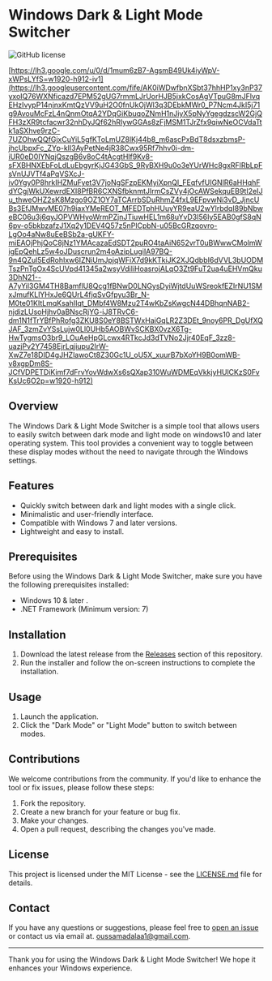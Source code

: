 # Windows Dark & Light Mode Switcher

![GitHub license](https://img.shields.io/badge/license-MIT-blue.svg)

[https://lh3.google.com/u/0/d/1mum6zB7-AgsmB49Uk4iyWpV-xWPsLYfS=w1920-h912-iv1](https://lh3.googleusercontent.com/fife/AK0iWDwfbnXSbt37hhHP1xy3nP37yxoIQ76WXNficazd7EPM52gUG7rmmLJrUorHJB5jxkCosAgVTpuG8mJFlvqEHzIvypP14njnxKmtQzVV9uH2O0fnUkOjWl3q3DEbkMWr0_P7Ncm4JkI5j71g9AvouMcFzL4nQnmOtqA2YDqGiKbuqoZNmH1nJiyX5pNyYgegdzscW2GjQFH3zXR9tcfacwr32nhDyJQf62hRIywGGAs8zFjMSM1TJrZfx9qiwNeOCVdaTtk1aSXhve9rzC-7UZOhwQQfGjxCuYiL5gfKToLmUZ8lKj44b8_m6ascPxBdT8dsxzbmsP-jhcUbpxFc_ZYp-klI3AyPetNe4jR38Cwx95Rf7hhv0i-dm-iUR0eD0IYNqjQszgB6v8oC4tAcgtHlf9Kv8-sFXBHNXEbFoLdLuEbgyrKjJG43GbS_9RyBXH9u0o3eYUrWHc8gxRFlRbLpFsVnUJVTf4aPqVSXcJ-iv0Ygy0P8hrkIHZMuFyet3V7joNgSFzpEKMyiXpnQl_FEqfvfUIGNlR6aHHqhFdYCgjWkUXewrdEXI8PfBR6CXNSfbknmtJIrmCsZVy4jOcAWSekquEB9tI2eIJu_thweOHZ2sK8Mzgo9OZ1OY7aTCArrbSDuRhmZ4fxL9EFpvwNi3vD_JjncUBs3EfJMwvME07h9iaxYMeREOT_MFEDTphHUuyYR9eaU2wYlrbdqI89bNbweBC06u3j6qyJOPVWHyoWrmPZjnJTiuwHEL1m68uYvD3I56Iy5EAB0gfS8qN6pv-o5bkbzafzJ1Xq2y1DEV4Q57z5nPlCpbN-u05BcGRzqovro-LgOo4aNw8uEeBSb2a-gUKFY-miEAOjPhjQoC8jNz1YMAcazaEdSDT2puRO4taAiN652vrT0uBWwwCMolmWigEpQehLz5w4oJDuscrun2m4oAzipLugiIA97BQ-9n4QZul5EdRohIxw6IZNiUmJpjqWFiX7d9kKTkiJK2XJQdbbI6dVVL3bUODMTszPnTgOx4ScUVpd41345a2wsyVdiliHoasrojALqO3Zt9FuT2ua4uEHVmQku3DhN21--A7yYil3GM4TH8BamflU8Qcg1fBNwD0LNGysDyiWjtdUuWSreokfEZIrNU1SMxJmufKLlYHxJe6QUrL4fjqSvGfpyu3Br_N-M0te01KItLmqKsahIIqt_DMbf4W8Mzu2T4wKbZsKwgcN44DBhqnNAB2-njdizLUsoHjhv0aBNscRjYG-iJ8TRvC6-dm1N1fTrYBfPhRofg3ZKU8S0eY8BSTWxHaiGqLR2Z3DEt_9noy6PR_DgUfXQJAF_3zmZvYSsLujw0Ll0UHb5AOBWvSCKBX0vzX6Tg-HwTygmsO3br9_LOuAeHpGLcwx4RTkcJd3dTVNo2Jjr40EqF_3zz8-uazjPv2Y7458EjrLqjiupu2IrW-XwZ7e18DID4gJHZlawoCt8Z30Gc1U_oU5X_xuurB7bXoYH9B0omWB-v8xgpDm8S-JCfVDPETDiKimf7dFrvYovWdwXs6sQXap310WuWDMEqVkkjyHUlCKzS0FvKsUc6O2p=w1920-h912)

## Overview

The Windows Dark & Light Mode Switcher is a simple tool that allows users to easily switch between dark mode and light mode on windows10 and later operating system. This tool provides a convenient way to toggle between these display modes without the need to navigate through the Windows settings.

## Features

- Quickly switch between dark and light modes with a single click.
- Minimalistic and user-friendly interface.
- Compatible with Windows 7 and later versions.
- Lightweight and easy to install.

## Prerequisites

Before using the Windows Dark & Light Mode Switcher, make sure you have the following prerequisites installed:

- Windows 10 & later .
- .NET Framework (Minimum version: 7)

## Installation

1. Download the latest release from the [Releases](https://github.com/ZeroCode-Dark/ThemeSwitcherTool) section of this repository.
2. Run the installer and follow the on-screen instructions to complete the installation.

## Usage

1. Launch the application.
2. Click the "Dark Mode" or "Light Mode" button to switch between modes.

## Contributions

We welcome contributions from the community. If you'd like to enhance the tool or fix issues, please follow these steps:

1. Fork the repository.
2. Create a new branch for your feature or bug fix.
3. Make your changes.
4. Open a pull request, describing the changes you've made.

## License

This project is licensed under the MIT License - see the [LICENSE.md](LICENSE.md) file for details.

## Contact

If you have any questions or suggestions, please feel free to [open an issue](https://github.com/ZeroCode-Dark//ThemeSwitcherTool/issues) or contact us via email at. oussamadalaa1@gmail.com.

---

Thank you for using the Windows Dark & Light Mode Switcher! We hope it enhances your Windows experience.
